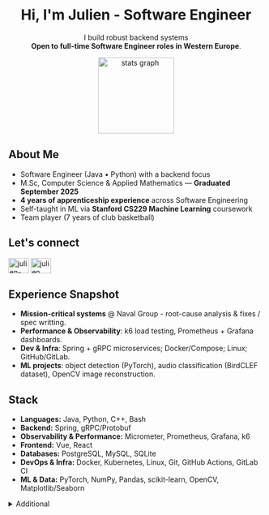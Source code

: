 <h1 align="center">Hi, I'm Julien - Software Engineer</h1>

<p align="center">
  I build robust backend systems<br/>
  <strong>Open to full-time Software Engineer roles in Western Europe</strong>.
</p>

<div align="center">
  <img src="https://github-readme-stats.vercel.app/api?username=julien-mrty&hide_title=false&hide_rank=false&show_icons=true&include_all_commits=true&count_private=true&disable_animations=false&theme=dracula&locale=en&hide_border=false" height="150" alt="stats graph"  />
</div>

## About Me

- Software Engineer (Java • Python) with a backend focus  
- M.Sc, Computer Science & Applied Mathematics — **Graduated September 2025**  
- **4 years of apprenticeship experience** across Software Engineering
- Self-taught in ML via **Stanford CS229 Machine Learning** coursework  
- Team player (7 years of club basketball)

## Let's connect

<p align="left">
  <a href="https://linkedin.com/in/julien-mrty" target="blank"><img align="center" src="https://raw.githubusercontent.com/rahuldkjain/github-profile-readme-generator/master/src/images/icons/Social/linked-in-alt.svg" alt="julien-mrty" height="30" width="40" /></a>
  <a href="https://www.leetcode.com/julien__" target="blank"><img align="center" src="https://raw.githubusercontent.com/rahuldkjain/github-profile-readme-generator/master/src/images/icons/Social/leet-code.svg" alt="julien__" height="30" width="40" /></a>
</p>


## Experience Snapshot
- **Mission-critical systems** @ Naval Group - root-cause analysis & fixes / spec writting.
- **Performance & Observability**: k6 load testing, Prometheus + Grafana dashboards.
- **Dev & Infra**: Spring + gRPC microservices; Docker/Compose; Linux; GitHub/GitLab.
- **ML projects**: object detection (PyTorch), audio classification (BirdCLEF dataset), OpenCV image reconstruction.

## Stack
- **Languages:** Java, Python, C++, Bash  
- **Backend:** Spring, gRPC/Protobuf
- **Observability & Performance:** Micrometer, Prometheus, Grafana, k6  
- **Frontend:** Vue, React  
- **Databases:** PostgreSQL, MySQL, SQLite  
- **DevOps & Infra:** Docker, Kubernetes, Linux, Git, GitHub Actions, GitLab CI
- **ML & Data:** PyTorch, NumPy, Pandas, scikit-learn, OpenCV, Matplotlib/Seaborn  

<details>
  <summary>Additional</summary>
  <ul>
    <li>Long-term investing: ETFs (DCA), crypto (staking / lending), real estate (leverage)</li>
    <li>Basketball & Gym</li>
  </ul>
</details>
